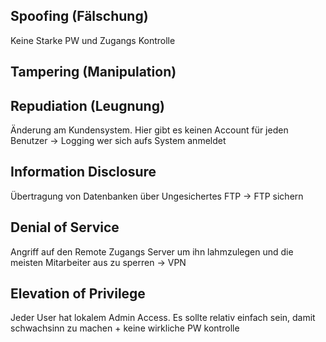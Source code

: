 ## Spoofing (Fälschung)
Keine Starke PW und Zugangs Kontrolle 

## Tampering (Manipulation)

## Repudiation (Leugnung)
Änderung am Kundensystem. Hier gibt es keinen Account für jeden Benutzer -> Logging wer sich aufs System anmeldet

## Information Disclosure
Übertragung von Datenbanken über Ungesichertes FTP -> FTP sichern

## Denial of Service
Angriff auf den Remote Zugangs Server um ihn lahmzulegen und die meisten Mitarbeiter aus zu sperren -> VPN

## Elevation of Privilege
Jeder User hat lokalem Admin Access. Es sollte relativ einfach sein, damit schwachsinn zu machen + keine wirkliche PW kontrolle